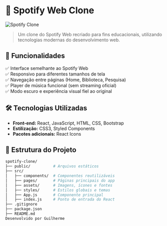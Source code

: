 # 🎵 Spotify Web Clone  

![Spotify Clone](https://upload.wikimedia.org/wikipedia/commons/1/19/Spotify_logo_without_text.svg)

> Um clone do Spotify Web recriado para fins educacionais, utilizando tecnologias modernas do desenvolvimento web.

## 🚀 Funcionalidades  

✅ Interface semelhante ao Spotify Web  
✅ Responsivo para diferentes tamanhos de tela  
✅ Navegação entre páginas (Home, Biblioteca, Pesquisa)  
✅ Player de música funcional (sem streaming oficial)  
✅ Modo escuro e experiência visual fiel ao original  

## 🛠️ Tecnologias Utilizadas  

- **Front-end:** React, JavaScript, HTML, CSS, Bootstrap  
- **Estilização:** CSS3, Styled Components   
- **Pacotes adicionais:** React Icons  

## 📂 Estrutura do Projeto  

```bash
spotify-clone/
├── public/          # Arquivos estáticos
├── src/
│   ├── components/  # Componentes reutilizáveis
│   ├── pages/       # Páginas principais do app
│   ├── assets/      # Imagens, ícones e fontes
│   ├── styles/      # Estilos globais e temas
│   ├── App.js       # Componente principal
│   ├── index.js     # Ponto de entrada do React
├── .gitignore
├── package.json
├── README.md
Desenvolvido por Guilherme

